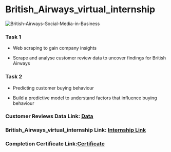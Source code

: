 # British_Airways_virtual_internship
![British-Airways-Social-Media-in-Business](https://user-images.githubusercontent.com/96374853/217432204-aa96e958-e6ff-44f9-a83d-a910f189b2dd.jpeg)
### Task 1
- Web scraping to gain company insights
* Scrape and analyse customer review data to uncover findings for British Airways

### Task 2
- Predicting customer buying behaviour
* Build a predictive model to understand factors that influence buying behaviour

### Customer Reviews Data Link: [Data](https://www.airlinequality.com/airline-reviews/british-airways)
### British_Airways_virtual_internship Link: [Internship Link](https://www.theforage.com/virtual-internships/NjynCWzGSaWXQCxSX?ref=N8fRrPEMtsqcW4WKM)

### Completion Certificate Link:[Certificate](https://forage-uploads-prod.s3.amazonaws.com/completion-certificates/British%20Airways/NjynCWzGSaWXQCxSX_British%20Airways_N8fRrPEMtsqcW4WKM_1675750804650_completion_certificate.pdf)
